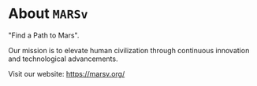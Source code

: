# About `MARSv`
"Find a Path to Mars".

Our mission is to elevate human civilization through continuous innovation and technological advancements.

Visit our website: https://marsv.org/

